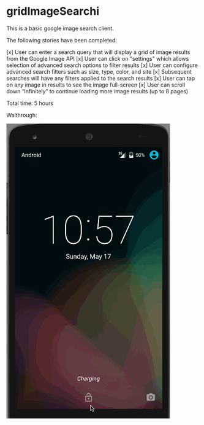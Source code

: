 # gridImageSearchi

This is a basic google image search client.

The following stories have been completed:

[x] User can enter a search query that will display a grid of image results from the Google Image API
[x] User can click on "settings" which allows selection of advanced search options to filter results
[x] User can configure advanced search filters such as size, type, color, and site
[x] Subsequent searches will have any filters applied to the search results
[x] User can tap on any image in results to see the image full-screen
[x] User can scroll down “infinitely” to continue loading more image results (up to 8 pages)

Total time: 5 hours

Walthrough:

![alt tag](https://github.com/uzair-box/gridImageSearch/blob/master/GoogleSearch.gif)

